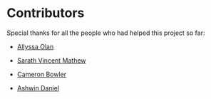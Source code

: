 # Contributors
Special thanks for all the people who had helped this project so far:

* [Allyssa Olan](https://github.com/allyssaolan)

* [Sarath Vincent Mathew](https://github.com/sarath-mathew)

* [Cameron Bowler](https://github.com/cbowler6)

* [Ashwin Daniel](https://github.com/Ad025)
